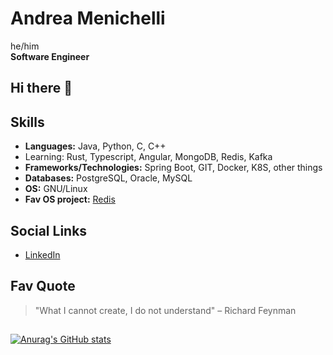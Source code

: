 
# Andrea Menichelli
he/him<br>
**Software Engineer**
## Hi there 👋
## Skills
- **Languages:** Java, Python, C, C++
- Learning: Rust, Typescript, Angular, MongoDB, Redis, Kafka
- **Frameworks/Technologies:** Spring Boot, GIT, Docker, K8S, other things
- **Databases:** PostgreSQL, Oracle, MySQL
- **OS:** GNU/Linux
- **Fav OS project:** [Redis](https://redis.io/)
## Social Links
- [LinkedIn](https://www.linkedin.com/in/andrea-menichelli/)

## Fav Quote
> "What I cannot create, I do not understand" – Richard Feynman
##
[![Anurag's GitHub stats](https://github-readme-stats.vercel.app/api?username=desertornado)](https://github.com/anuraghazra/github-readme-stats)
<!--
**desertornado/desertornado** is a ✨ _special_ ✨ repository because its `README.md` (this file) appears on your GitHub profile.

Here are some ideas to get you started:

- 🔭 I’m currently working on ...
 I’m currently learning ...
- 👯 I’m looking to collaborate on ...
- 🤔 I’m looking for help with ...
- 💬 Ask me about ...
- 📫 How to reach me: ...
- 😄 Pronouns: ...
- ⚡ Fun fact: ...
-->
